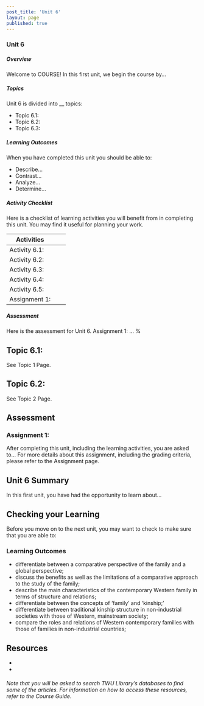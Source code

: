```yaml
---
post_title: 'Unit 6'
layout: page
published: true
---
```


### Unit 6  
##### Overview

Welcome to COURSE!  In this first unit, we begin the course by…

##### Topics
Unit 6 is divided into __ topics:
* Topic 6.1:
* Topic 6.2:
* Topic 6.3:

##### Learning Outcomes
When you have completed this unit you should be able to:
* Describe…
* Contrast…
* Analyze…
* Determine…

##### Activity Checklist
Here is a checklist of learning activities you will benefit from in completing this unit. You may find it useful for planning your work.

|Activities| | |
|----|----|----|
| Activity 6.1:| | |
| Activity 6.2:| | |
| Activity 6.3:| | |
| Activity 6.4:| | |
| Activity 6.5:| | |
| Assignment 1:| | |

##### Assessment
Here is the assessment for Unit 6.
Assignment 1: …
%

## Topic 6.1:
See Topic 1 Page.


## Topic 6.2:
See Topic 2 Page.


## Assessment


### Assignment 1:
After completing this unit, including the learning activities, you are asked to…
For more details about this assignment, including the grading criteria, please refer to the Assignment page.

## Unit 6 Summary


In this first unit, you have had the opportunity to learn about…


## Checking your Learning


Before you move on to the next unit, you may want to check to make sure that you are able to:

### Learning Outcomes

* differentiate between a comparative perspective of the family and a global perspective;
* discuss the benefits as well as the limitations of a comparative approach to the study of the family;
* describe the main characteristics of the contemporary Western family in terms of structure and relations;
* differentiate between the concepts of ‘family’ and ‘kinship;’
* differentiate between traditional kinship structure in non-industrial societies with those of Western, mainstream society;
* compare the roles and relations of Western contemporary families with those of families in non-industrial countries;


## Resources
*
*

###### Note that you will be asked to search TWU Library’s databases to find some of the articles. For information on how to access these resources, refer to the Course Guide.
